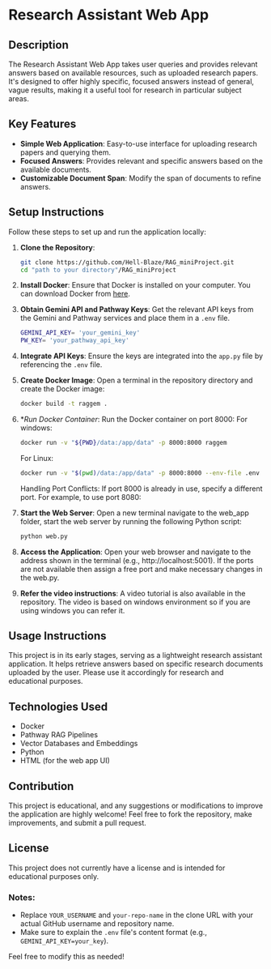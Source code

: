 # Research Assistant Web App

## Description
The Research Assistant Web App takes user queries and provides relevant answers based on available resources, such as uploaded research papers. It's designed to offer highly specific, focused answers instead of general, vague results, making it a useful tool for research in particular subject areas.

## Key Features
- **Simple Web Application**: Easy-to-use interface for uploading research papers and querying them.
- **Focused Answers**: Provides relevant and specific answers based on the available documents.
- **Customizable Document Span**: Modify the span of documents to refine answers.

## Setup Instructions
Follow these steps to set up and run the application locally:

1. **Clone the Repository**:
    ```bash
    git clone https://github.com/Hell-Blaze/RAG_miniProject.git
    cd "path to your directory"/RAG_miniProject
    ```

2. **Install Docker**: 
   Ensure that Docker is installed on your computer. You can download Docker from [here](https://www.docker.com/get-started).

3. **Obtain Gemini API and Pathway Keys**: 
   Get the relevant API keys from the Gemini and Pathway services and place them in a `.env` file.
   ```bash
   GEMINI_API_KEY= 'your_gemini_key'
   PW_KEY= 'your_pathway_api_key'
   ```

5. **Integrate API Keys**: 
   Ensure the keys are integrated into the `app.py` file by referencing the `.env` file.

6. **Create Docker Image**:
   Open a terminal in the repository directory and create the Docker image:
   ```bash
   docker build -t raggem .
   ```

7. **Run Docker Container*:
   Run the Docker container on port 8000:
   For windows:
   ```bash
   docker run -v "${PWD}/data:/app/data" -p 8000:8000 raggem
   ```
   For Linux:
   ```bash
   docker run -v "$(pwd)/data:/app/data" -p 8000:8000 --env-file .env raggem
   ```
   Handling Port Conflicts: If port 8000 is already in use, specify a different port. For example, to use port 8080:
   
8. **Start the Web Server**:
   Open a new terminal navigate to the web_app folder, start the web server by running the following Python script:
   ```bash
   python web.py
   ```

9. **Access the Application**:
    Open your web browser and navigate to the address shown in the terminal (e.g., http://localhost:5001).
    If the ports are not available then assign a free port and make necessary changes in the web.py.

10. **Refer the video instructions**:
    A video tutorial is also available in the repository. The video is based on windows environment so if you are using windows you can refer it. 

## Usage Instructions
This project is in its early stages, serving as a lightweight research assistant application. It helps retrieve answers based on specific research documents uploaded by the user. Please use it accordingly for research and educational purposes.

## Technologies Used
- Docker
- Pathway RAG Pipelines
- Vector Databases and Embeddings
- Python
- HTML (for the web app UI)

## Contribution
This project is educational, and any suggestions or modifications to improve the application are highly welcome! Feel free to fork the repository, make improvements, and submit a pull request.

## License
This project does not currently have a license and is intended for educational purposes only.

### Notes:
- Replace `YOUR_USERNAME` and `your-repo-name` in the clone URL with your actual GitHub username and repository name.
- Make sure to explain the `.env` file's content format (e.g., `GEMINI_API_KEY=your_key`).

Feel free to modify this as needed!
   
    

